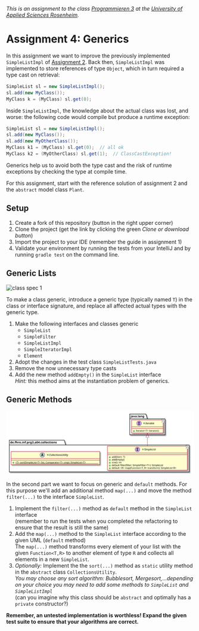 _This is an assignment to the class [Programmieren 3](https://hsro-inf-prg3.github.io) at the [University of Applied Sciences Rosenheim](http://www.fh-rosenheim.de)._

# Assignment 4: Generics

In this assignment we want to improve the previously implemented `SimpleListImpl` of [Assignment 2](https://github.com/hsro-inf-prg3/02-classes-interfaces).
Back then, `SimpleListImpl` was implemented to store references of type `Object`, which in turn required a type cast on retrieval:

```java
SimpleList sl = new SimpleListImpl();
sl.add(new MyClass());
MyClass k = (MyClass) sl.get(0);

```

Inside `SimpleListImpl`, the knowledge about the actual class was lost, and worse: the following code would compile but produce a runtime exception:

```java
SimpleList sl = new SimpleListImpl();
sl.add(new MyClass());
sl.add(new MyOtherClass());
MyClass k1 = (MyClass) sl.get(0);  // all ok
MyClass k2 = (MyOtherClass) sl.get(1);  // ClassCastException!
```

Generics help us to avoid both the type cast and the risk of runtime exceptions by checking the type at compile time.

For this assignment, start with the reference solution of assignment 2 and the `abstract` model class `Plant`.


## Setup

1. Create a fork of this repository (button in the right upper corner)
2. Clone the project (get the link by clicking the green _Clone or download button_)
3. Import the project to your IDE (remember the guide in assignment 1)
4. Validate your environment by running the tests from your IntelliJ and by running `gradle test` on the command line.


## Generic Lists

![class spec 1](assets/class-spec-1.svg)

To make a class generic, introduce a generic type (typically named `T`) in the class or interface signature, and replace all affected actual types with the generic type.

1. Make the following interfaces and classes generic
    * `SimpleList`
    * `SimpleFilter`
    * `SimpleListImpl`
    * `SimpleIteratorImpl`
    * `Element`
2. Adopt the changes in the test class `SimpleListTests.java`
3. Remove the now unnecessary type casts
4. Add the new method `addEmpty()` in the `SimpleList` interface<br>
    _Hint:_ this method aims at the instantiation problem of generics.


## Generic Methods

![class spec 2](assets/class-spec-2.svg)

In the second part we want to focus on generic and `default` methods.
For this purpose we'll add an additional method `map(...)` and move the method `filter(...)` to the interface `SimpleList`.

1. Implement the `filter(...)` method as `default` method in the `SimpleList` interface <br>(remember to run the tests when you completed the refactoring to ensure that the result is still the same)
2. Add the `map(...)` method to the `SimpleList` interface according to the given UML (`default` method)<br>The `map(...)` method transforms every element of your list with the given `Function<T,R>` to another element of type `R` and collects all elements in a new `SimpleList`.
3. _Optionally:_ Implement the the `sort(...)` method as `static` utility method in the `abstract` class `CollectionsUtility`.
    <br> _You may choose any sort algorithm: Bubblesort, Mergesort,...depending on your choice you may need to add some methods to `SimpleList` and `SimpleListImpl`_
    <br>(can you imagine why this class should be `abstract` and optimally has a `private` constructor?)

**Remember, an untested implementation is worthless! Expand the given test suite to ensure that your algorithms are correct.**
